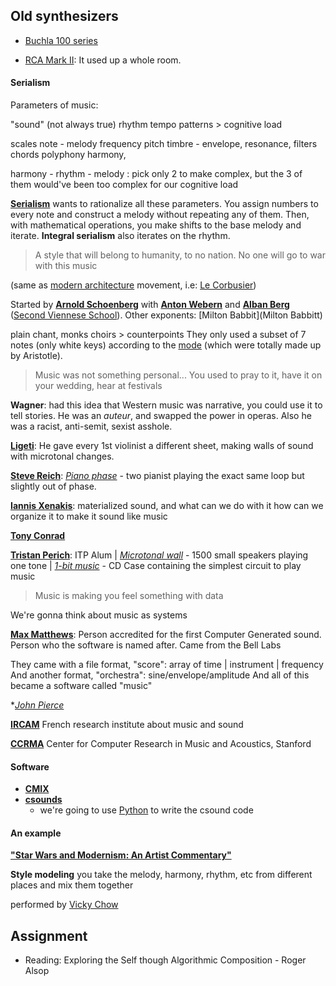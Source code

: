 
## Old synthesizers

- [Buchla 100 series](https://en.wikipedia.org/wiki/Buchla_Electronic_Musical_Instruments#Buchla_100_series_(1960s))

- [RCA Mark II](https://en.wikipedia.org/wiki/RCA_Mark_II_Sound_Synthesizer): It used up a whole room.


#### Serialism
Parameters of music:

"sound" (not always true)
rhythm
tempo
patterns > cognitive load

scales
note - melody
frequency
pitch
timbre - envelope, resonance, filters
chords
polyphony
harmony,

harmony - rhythm - melody : pick only 2 to make complex, but the 3 of them would've been too complex for our cognitive load

**[Serialism](https://en.wikipedia.org/wiki/Serialism)** wants to rationalize all these parameters. You assign numbers to every note and construct a melody without repeating any of them. Then, with mathematical operations, you make shifts to the base melody and iterate.
**Integral serialism** also iterates on the rhythm.

> A style that will belong to humanity, to no nation. No one will go to war with this music

(same as [modern architecture](https://en.wikipedia.org/wiki/Modern_architecture) movement, i.e: [Le Corbusier](https://en.wikipedia.org/wiki/Le_Corbusier))

Started by **[Arnold Schoenberg](https://en.wikipedia.org/wiki/Arnold_Schoenberg)** with **[Anton Webern](https://en.wikipedia.org/wiki/Anton_Webern)** and **[Alban Berg](https://en.wikipedia.org/wiki/Alban_Berg)** ([Second Viennese School](https://en.wikipedia.org/wiki/Second_Viennese_School)). Other exponents: [Milton Babbit](Milton Babbitt)

plain chant, monks choirs > counterpoints
They only used a subset of 7 notes (only white keys) according to the [mode](https://en.wikipedia.org/wiki/Mode_(music)) (which were totally made up by Aristotle).

> Music was not something personal... You used to pray to it, have it on your wedding, hear at festivals

**Wagner**: had this idea that Western music was narrative, you could use it to tell stories. He was an *auteur*, and swapped the power in operas.
Also he was a racist, anti-semit, sexist asshole.

**[Ligeti](https://en.wikipedia.org/wiki/Gy%C3%B6rgy_Ligeti)**: He gave every 1st violinist a different sheet, making walls of sound with microtonal changes.

**[Steve Reich](https://en.wikipedia.org/wiki/Steve_Reich)**: *[Piano phase](https://en.wikipedia.org/wiki/Piano_Phase)* - two pianist playing the exact same loop but slightly out of phase.

**[Iannis Xenakis](https://en.wikipedia.org/wiki/Iannis_Xenakis)**: materialized sound, and what can we do with it how can we organize it to make it sound like music

**[Tony Conrad](https://en.wikipedia.org/wiki/Tony_Conrad)**

**[Tristan Perich](http://www.tristanperich.com/)**: ITP Alum | *[Microtonal wall](http://www.tristanperich.com/#Artwork/Microtonal_Wall)* - 1500 small speakers playing one tone | *[1-bit music](http://www.tristanperich.com/#Album/1_Bit_Music)* - CD Case containing the simplest circuit to play music

> Music is making you feel something with data

We're gonna think about music as systems


**[Max Matthews](https://en.wikipedia.org/wiki/Max_Mathews)**: Person accredited for the first Computer Generated sound. Person who the software is named after. Came from the Bell Labs

They came with a file format, "score": array of time | instrument | frequency
And another format, "orchestra": sine/envelope/amplitude
And all of this became a software called "music"

**[John Pierce](https://en.wikipedia.org/wiki/John_R._Pierce)*

**[IRCAM](https://en.wikipedia.org/wiki/IRCAM)** French research institute about music and sound

**[CCRMA](https://en.wikipedia.org/wiki/Stanford_University_centers_and_institutes#Center_for_Computer_Research_in_Music_and_Acoustics)** Center for Computer Research in Music and Acoustics, Stanford

#### Software
- **[CMIX](http://www.byronknoll.com/cmix.html)**
- **[csounds](http://www.csounds.com/)**
  - we're going to use [Python](http://www.csounds.com/journal/issue14/realtimeCsoundPython.html) to write the csound code


#### An example
**["Star Wars and Modernism: An Artist Commentary"](https://hyperallergic.com/6504/star-wars-and-modernism/)**

**Style modeling** you take the melody, harmony, rhythm, etc from different places and mix them together

performed by [Vicky Chow](http://www.vickychow.com/vicky)

## Assignment
- Reading: Exploring the Self though Algorithmic Composition - Roger Alsop
